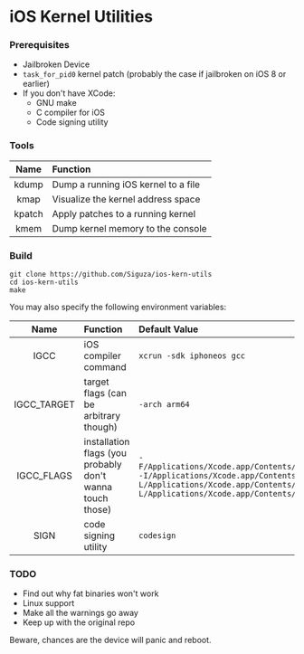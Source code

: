 # iOS Kernel Utilities

### Prerequisites

* Jailbroken Device
* `task_for_pid0` kernel patch (probably the case if jailbroken on iOS 8 or earlier)
* If you don't have XCode:
  * GNU make
  * C compiler for iOS
  * Code signing utility

### Tools

Name | Function
:-: | :--
kdump | Dump a running iOS kernel to a file
kmap | Visualize the kernel address space
kpatch | Apply patches to a running kernel
kmem | Dump kernel memory to the console

### Build

    git clone https://github.com/Siguza/ios-kern-utils
    cd ios-kern-utils
    make

You may also specify the following environment variables:

Name | Function | Default Value
:-: | :-- | :--
IGCC | iOS compiler command | `xcrun -sdk iphoneos gcc`
IGCC_TARGET | target flags (can be arbitrary though) | `-arch arm64`
IGCC_FLAGS | installation flags (you probably don't wanna touch those) | `-F/Applications/Xcode.app/Contents/Developer/Platforms/iPhoneOS.platform/Developer/SDKs/iPhoneOS.sdk/System/Library/Frameworks -I/Applications/Xcode.app/Contents/Developer/Platforms/iPhoneOS.platform/Developer/SDKs/iPhoneOS.sdk/usr/include -L/Applications/Xcode.app/Contents/Developer/Platforms/iPhoneOS.platform/Developer/SDKs/iPhoneOS.sdk/usr/lib -L/Applications/Xcode.app/Contents/Developer/Platforms/iPhoneOS.platform/Developer/SDKs/iPhoneOS.sdk/usr/lib/system`
SIGN | code signing utility | `codesign`

### TODO

* Find out why fat binaries won't work
* Linux support
* Make all the warnings go away
* Keep up with the original repo

Beware, chances are the device will panic and reboot.
